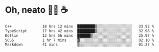 # Oh, neato 🧑‍💻 ☕

<!--START_SECTION:waka-->

```txt
C++              18 hrs 12 mins  ████████▒░░░░░░░░░░░░░░░░   33.92 %
TypeScript       17 hrs 42 mins  ████████▒░░░░░░░░░░░░░░░░   32.98 %
Kotlin           13 hrs 56 mins  ██████▒░░░░░░░░░░░░░░░░░░   25.97 %
SCSS             1 hr 7 mins     ▓░░░░░░░░░░░░░░░░░░░░░░░░   02.10 %
Markdown         41 mins         ▒░░░░░░░░░░░░░░░░░░░░░░░░   01.27 %
```

<!--END_SECTION:waka-->
